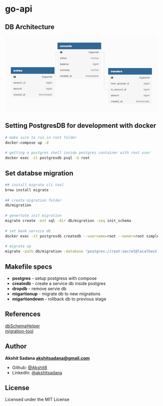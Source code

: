 # go-api

## DB Architecture
<img src=".github/assets/BankServiceSchema.png">

## Setting PostgresDB for development with docker
```bash
# make sure to run in root folder
docker-compose up -d

# getting a postgres shell inside postgres container with root user
docker exec -it postgresdb psql -U root
```

## Set databse migration
```bash
## install migrate cli tool
brew install migrate

## create migration folder
db/migration

# genertate init migration
migrate create -ext sql -dir db/migration -seq init_schema

# set bank service db
docker exec -it postgresdb createdb --username=root --owner=root simple_bank

# migrate up
migrate -path db/migration -database "postgres://root:secret@localhost:5432/simple_bank?sslmode=disable" -verbose up
```

## Makefile specs
- **postgres** - setup postgress with compose
- **createdb** - create a service db inside postgres
- **dropdb** - remove servie db
- **migartionup** - migrate db to new migrations
- **migartiondown** - rollback db to previous stage

## References
[dbSchemaHelper](https://dbdiagram.io) <br>
[migration-tool](https://github.com/golang-migrate/migrate)<br>

## Author
**Akshit Sadana <akshitsadana@gmail.com>**

- Github: [@Akshit8](https://github.com/Akshit8)
- LinkedIn: [@akshitsadana](https://www.linkedin.com/in/akshit-sadana-b051ab121/)

## License
Licensed under the MIT License